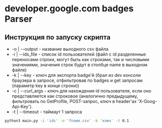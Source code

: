 # developer.google.com badges Parser

## Инструкция по запуску скрипта

- -o | --output - название выходного csv файла
- -i | --ids_file - список id пользователей (файл c id разделенные переносами строки, могут быть как строками, так и числовыми значениями, значения строк будут в столбце name в выходном файле)
- -k | --key - ключ для экспорта badge'й (брал из dev консоли браузера в запросе, отфильтровав по badges и get запросам (параметр key в конце строки))
- -c | --curl_args - ключ для нахождения id пользователя, если оно представляется как строковое (аналогично предыдущему, фильтровать по GetProfile, POST-запрос, ключ в header'ах 'X-Goog-Api-Key').
- -t | --timeout - таймаут 1 запроса

```bash
python3 main.py -i 'ids' -o 'fname.csv' -k 'ключ' -t 0.1
```

